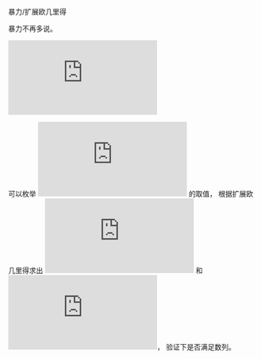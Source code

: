 暴力/扩展欧几里得

暴力不再多说。

![公式][1]

可以枚举 ![a][a] 的取值， 根据扩展欧几里得求出 ![b][b] 和 ![k][k]， 验证下是否满足数列。

[1]: https://latex.codecogs.com/gif.latex?%5C%5C%20x_2%3D%28a*x_1&plus;b%29mod10001%5C%5C%20x_3%3D%28a*x_2&plus;b%29mod10001%5C%5C%20x_3%3D%28a*%28a*x_1&plus;b%29mod10001&plus;b%29mod10001%5C%5C%20x_3%3D%28a*%28a*x_1&plus;b%29&plus;b%29mod10001%5C%5C%20x_3&plus;10001*k%3Da*%28a*x_1&plus;b%29&plus;b%5C%5C%20%28a&plus;1%29*b-10001k%3Dx_3-a*a*x_1%5C%5C
[a]: https://latex.codecogs.com/gif.latex?a
[b]: https://latex.codecogs.com/gif.latex?a
[k]: https://latex.codecogs.com/gif.latex?a